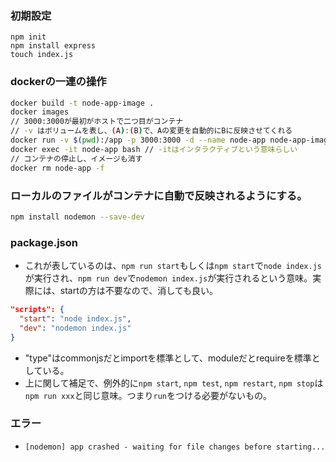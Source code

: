 ### 初期設定
```
npm init
npm install express
touch index.js
```
### dockerの一連の操作
```bash
docker build -t node-app-image .
docker images
// 3000:3000が最初がホストで二つ目がコンテナ
// -v はボリュームを表し、(A):(B)で、Aの変更を自動的にBに反映させてくれる
docker run -v $(pwd):/app -p 3000:3000 -d --name node-app node-app-image
docker exec -it node-app bash // -itはインタラクティブという意味らしい
// コンテナの停止し、イメージも消す
docker rm node-app -f 
```
### ローカルのファイルがコンテナに自動で反映されるようにする。
```bash
npm install nodemon --save-dev
```
### package.json
- これが表しているのは、`npm run start`もしくは`npm start`で`node index.js`が実行され、`npm run dev`で`nodemon index.js`が実行されるという意味。実際には、startの方は不要なので、消しても良い。
```json
"scripts": {
  "start": "node index.js",
  "dev": "nodemon index.js"
}
```
- "type"はcommonjsだとimportを標準として、moduleだとrequireを標準としている。
- 上に関して補足で、例外的に`npm start`, `npm test`, `npm restart`, `npm stop`は`npm run xxx`と同じ意味。つまり`run`をつける必要がないもの。

### エラー
- `[nodemon] app crashed - waiting for file changes before starting...`
